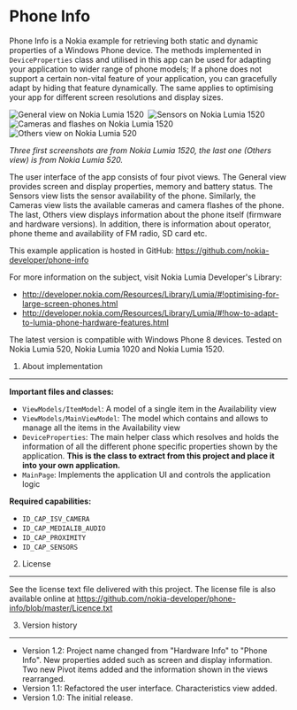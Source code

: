 Phone Info
==========

Phone Info is a Nokia example for retrieving both static and dynamic properties
of a Windows Phone device. The methods implemented in `DeviceProperties` class
and utilised in this app can be used for adapting your application to wider
range of phone models; If a phone does not support a certain non-vital feature
of your application, you can gracefully adapt by hiding that feature
dynamically. The same applies to optimising your app for different screen
resolutions and display sizes.

![General view on Nokia Lumia 1520](https://raw.github.com/nokia-developer/phone-info/master/doc/screenshots/general_l1520_small.png)&nbsp;
![Sensors on Nokia Lumia 1520](https://raw.github.com/nokia-developer/phone-info/master/doc/screenshots/sensors_l1520_small.png)&nbsp;
![Cameras and flashes on Nokia Lumia 1520](https://raw.github.com/nokia-developer/phone-info/master/doc/screenshots/camera_l1520_small.png)&nbsp;
![Others view on Nokia Lumia 520](https://raw.github.com/nokia-developer/phone-info/master/doc/screenshots/others_1_l520_small.png)

*Three first screenshots are from Nokia Lumia 1520, the last one (Others view) is from Nokia Lumia 520.*

The user interface of the app consists of four pivot views. The General view
provides screen and display properties, memory and battery status. The Sensors
view lists the sensor availability of the phone. Similarly, the Cameras view
lists the available cameras and camera flashes of the phone. The last, Others
view displays information about the phone itself (firmware and hardware
versions). In addition, there is information about operator, phone theme and
availability of FM radio, SD card etc.

This example application is hosted in GitHub:
https://github.com/nokia-developer/phone-info

For more information on the subject, visit Nokia Lumia Developer's Library:

* http://developer.nokia.com/Resources/Library/Lumia/#!optimising-for-large-screen-phones.html
* http://developer.nokia.com/Resources/Library/Lumia/#!how-to-adapt-to-lumia-phone-hardware-features.html

The latest version is compatible with Windows Phone 8 devices. Tested on Nokia
Lumia 520, Nokia Lumia 1020 and Nokia Lumia 1520.


1. About implementation
-------------------------------------------------------------------------------

**Important files and classes:**

* `ViewModels/ItemModel`: A model of a single item in the Availability view
* `ViewModels/MainViewModel`: The model which contains and allows to manage all
  the items in the Availability view
* `DeviceProperties`: The main helper class which resolves and holds the
  information of all the different phone specific properties shown by the
  application. **This is the class to extract from this project and place it
  into your own application.**
* `MainPage`: Implements the application UI and controls the application logic

**Required capabilities:**

* `ID_CAP_ISV_CAMERA`
* `ID_CAP_MEDIALIB_AUDIO`
* `ID_CAP_PROXIMITY`
* `ID_CAP_SENSORS`


2. License
-------------------------------------------------------------------------------

See the license text file delivered with this project. The license file is also
available online at
https://github.com/nokia-developer/phone-info/blob/master/Licence.txt


3. Version history
-------------------------------------------------------------------------------

* Version 1.2: Project name changed from "Hardware Info" to "Phone Info". New
  properties added such as screen and display information. Two new Pivot items
  added and the information shown in the views rearranged.
* Version 1.1: Refactored the user interface. Characteristics view added.
* Version 1.0: The initial release.
